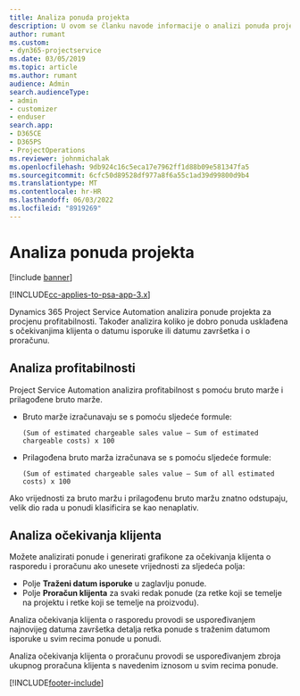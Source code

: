 ```yaml
---
title: Analiza ponuda projekta
description: U ovom se članku navode informacije o analizi ponuda projekta.
author: rumant
ms.custom:
- dyn365-projectservice
ms.date: 03/05/2019
ms.topic: article
ms.author: rumant
audience: Admin
search.audienceType:
- admin
- customizer
- enduser
search.app:
- D365CE
- D365PS
- ProjectOperations
ms.reviewer: johnmichalak
ms.openlocfilehash: 9db924c16c5eca17e7962ff1d88b09e581347fa5
ms.sourcegitcommit: 6cfc50d89528df977a8f6a55c1ad39d99800d9b4
ms.translationtype: MT
ms.contentlocale: hr-HR
ms.lasthandoff: 06/03/2022
ms.locfileid: "8919269"
---
```

# <a name="analysis-of-project-quotes"></a>Analiza ponuda projekta

[!include [banner](../includes/psa-now-project-operations.md)]

[!INCLUDE[cc-applies-to-psa-app-3.x](../includes/cc-applies-to-psa-app-3x.md)]

Dynamics 365 Project Service Automation analizira ponude projekta za procjenu profitabilnosti. Također analizira koliko je dobro ponuda usklađena s očekivanjima klijenta o datumu isporuke ili datumu završetka i o proračunu.

## <a name="profitability-analysis"></a>Analiza profitabilnosti

Project Service Automation analizira profitabilnost s pomoću bruto marže i prilagođene bruto marže.

- Bruto marže izračunavaju se s pomoću sljedeće formule:

  `
    (Sum of estimated chargeable sales value – Sum of estimated chargeable costs) x 100
  `
- Prilagođena bruto marža izračunava se s pomoću sljedeće formule:

  `
    (Sum of estimated chargeable sales value – Sum of all estimated costs) x 100
  `

Ako vrijednosti za bruto maržu i prilagođenu bruto maržu znatno odstupaju, velik dio rada u ponudi klasificira se kao nenaplativ.

## <a name="analysis-of-customer-expectations"></a>Analiza očekivanja klijenta

Možete analizirati ponude i generirati grafikone za očekivanja klijenta o rasporedu i proračunu ako unesete vrijednosti za sljedeća polja:

- Polje **Traženi datum isporuke** u zaglavlju ponude.
- Polje **Proračun klijenta** za svaki redak ponude (za retke koji se temelje na projektu i retke koji se temelje na proizvodu).

Analiza očekivanja klijenta o rasporedu provodi se uspoređivanjem najnovijeg datuma završetka detalja retka ponude s traženim datumom isporuke u svim recima ponude u ponudi.

Analiza očekivanja klijenta o proračunu provodi se uspoređivanjem zbroja ukupnog proračuna klijenta s navedenim iznosom u svim recima ponude.


[!INCLUDE[footer-include](../includes/footer-banner.md)]
